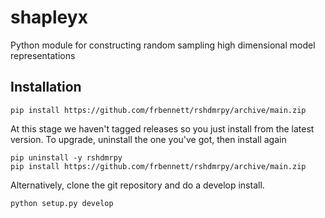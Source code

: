 # shapleyx
Python module for constructing random sampling high dimensional model representations

## Installation

```
pip install https://github.com/frbennett/rshdmrpy/archive/main.zip
```

At this stage we haven't tagged releases so you just install from the latest version.
To upgrade, uninstall the one you've got, then install again

```
pip uninstall -y rshdmrpy
pip install https://github.com/frbennett/rshdmrpy/archive/main.zip 
```

Alternatively, clone the git repository and do a develop install.

```
python setup.py develop
```